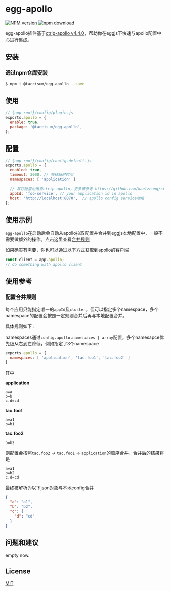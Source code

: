 # egg-apollo

[![NPM version][npm-image]][npm-url]
[![npm download][download-image]][download-url]

[npm-image]: https://img.shields.io/npm/v/@taccisum/egg-apollo.svg?style=flat-square
[npm-url]: https://www.npmjs.com/package/@taccisum/egg-apollo
[download-image]: https://img.shields.io/npm/dm/@taccisum/egg-apollo.svg?style=flat-square
[download-url]: https://www.npmjs.com/package/@taccisum/egg-apollo

egg-apollo插件基于[ctrip-apollo v4.4.0](https://github.com/kaelzhang/ctrip-apollo)，帮助你在eggjs下快速与apollo配置中心进行集成。

## 安装

### 通过npm仓库安装

```bash
$ npm i @taccisum/egg-apollo --save
```

## 使用

```js
// {app_root}/config/plugin.js
exports.apollo = {
  enable: true,
  package: '@taccisum/egg-apollo',
};
```

## 配置

```js
// {app_root}/config/config.default.js
exports.apollo = {
  enabled: true,
  timeout: 3000, // 等待超时时间
  namespaces: [ 'application' ]

  // 其它配置沿用自ctrip-apollo，更多请参考 https://github.com/kaelzhang/ctrip-apollo
  appId: 'foo-service', // your application id in apollo
  host: 'http://localhost:8070',  // apollo config service地址
};
```

## 使用示例

`egg-apollo`在启动后会自动从apollo拉取配置并合并到eggjs本地配置中，一般不需要做额外的操作。点击这里查看[合并规则](#配置合并规则)

如果确实有需要，你也可以通过以下方式获取到apollo的客户端

```js
const client = app.apollo;
// do something with apollo client
```

## 使用参考

### 配置合并规则

每个应用只能指定唯一的`appId`及`cluster`，但可以指定多个namespace，多个namespace的配置会按照一定规则合并后再与本地配置合并。

具体规则如下：

namespaces通过`config.apollo.namespaces | array`配置，多个namesapce优先级从右到左降低，例如指定了3个namespace

```js
exports.apollo = {
  namespaces: [ 'application', 'tac.foo1', 'tac.foo2' ]
}
```

其中

**application**
```properties
a=a
b=b
c.d=cd
```

**tac.foo1**
```properties
a=a1
b=b1
```

**tac.foo2**
```properties
b=b2
```

则配置会按照`tac.foo2` -> `tac.foo1` -> `application`的顺序合并，合并后的结果将是
```properties
a=a1
b=b2
c.d=cd
```

最终被解析为以下json对象与本地config合并

```json
{
  "a": "a1",
  "b": "b2",
  "c": {
    "d": "cd"
  }
}
```


## 问题和建议

empty now.

## License

[MIT](LICENSE)
